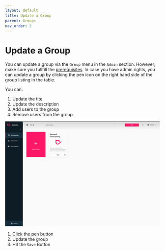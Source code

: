 ```yaml
---
layout: default
title: Update a Group
parent: Groups
nav_order: 2
---
```


# Update a Group
You can update a group via the `Group` menu in the `Admin` section. However, make sure you fullfill the [prerequisites](../groups.html). 
In case you have admin rights, you can update a group by clicking the pen icon on the right hand side of the group listing in the table.

You can:
1. Update the tite
2. Update the description
3. Add users to the group
4. Remove users from the group

![delete_users](../assets/gifs/groups/update_group.gif)

1. Click the pen button
2. Update the group
3. Hit the `Save` Button